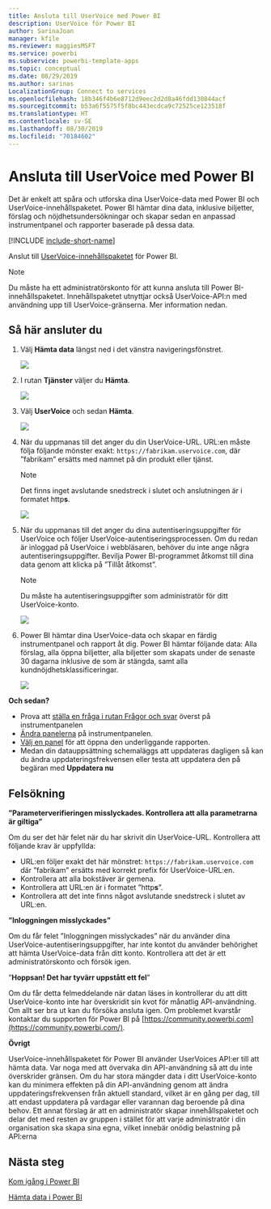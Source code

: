 ```yaml
---
title: Ansluta till UserVoice med Power BI
description: UserVoice för Power BI
author: SarinaJoan
manager: kfile
ms.reviewer: maggiesMSFT
ms.service: powerbi
ms.subservice: powerbi-template-apps
ms.topic: conceptual
ms.date: 08/29/2019
ms.author: sarinas
LocalizationGroup: Connect to services
ms.openlocfilehash: 18b346f4b6e8712d9eec2d2d8a46fdd130844acf
ms.sourcegitcommit: b53a6f5575f5f8bc443ecdca9c72525ce123518f
ms.translationtype: HT
ms.contentlocale: sv-SE
ms.lasthandoff: 08/30/2019
ms.locfileid: "70184602"
---
```

# <a name="connect-to-uservoice-with-power-bi"></a>Ansluta till UserVoice med Power BI
Det är enkelt att spåra och utforska dina UserVoice-data med Power BI och UserVoice-innehållspaketet. Power BI hämtar dina data, inklusive biljetter, förslag och nöjdhetsundersökningar och skapar sedan en anpassad instrumentpanel och rapporter baserade på dessa data.

[!INCLUDE [include-short-name](./includes/service-deprecate-content-packs.md)]

Anslut till [UserVoice-innehållspaketet](https://app.powerbi.com/getdata/services/uservoice) för Power BI.

>[!NOTE]
>Du måste ha ett administratörskonto för att kunna ansluta till Power BI-innehållspaketet. Innehållspaketet utnyttjar också UserVoice-API:n med användning upp till UserVoice-gränserna. Mer information nedan.

## <a name="how-to-connect"></a>Så här ansluter du
1. Välj **Hämta data** längst ned i det vänstra navigeringsfönstret.
   
   ![](media/service-connect-to-uservoice/pbi_getdata.png)
2. I rutan **Tjänster** väljer du **Hämta**.
   
   ![](media/service-connect-to-uservoice/pbi_getservices.png) 
3. Välj **UserVoice** och sedan **Hämta**.
   
   ![](media/service-connect-to-uservoice/uservoice.png)
4. När du uppmanas till det anger du din UserVoice-URL. URL:en måste följa följande mönster exakt: `https://fabrikam.uservoice.com`, där ”fabrikam” ersätts med namnet på din produkt eller tjänst.
   
   >[!NOTE]
   >Det finns inget avslutande snedstreck i slutet och anslutningen är i formatet http**s**.
   
   ![](media/service-connect-to-uservoice/capture.png)
5. När du uppmanas till det anger du dina autentiseringsuppgifter för UserVoice och följer UserVoice-autentiseringsprocessen. Om du redan är inloggad på UserVoice i webbläsaren, behöver du inte ange några autentiseringsuppgifter. Bevilja Power BI-programmet åtkomst till dina data genom att klicka på ”Tillåt åtkomst”.
   
   >[!NOTE]
   >Du måste ha autentiseringsuppgifter som administratör för ditt UserVoice-konto.
   
   ![](media/service-connect-to-uservoice/capture3.png)
6. Power BI hämtar dina UserVoice-data och skapar en färdig instrumentpanel och rapport åt dig. Power BI hämtar följande data: Alla förslag, alla öppna biljetter, alla biljetter som skapats under de senaste 30 dagarna inklusive de som är stängda, samt alla kundnöjdhetsklassificeringar.
   
   ![](media/service-connect-to-uservoice/capture4.png)

**Och sedan?**

* Prova att [ställa en fråga i rutan Frågor och svar](consumer/end-user-q-and-a.md) överst på instrumentpanelen
* [Ändra panelerna](service-dashboard-edit-tile.md) på instrumentpanelen.
* [Välj en panel](consumer/end-user-tiles.md) för att öppna den underliggande rapporten.
* Medan din datauppsättning schemaläggs att uppdateras dagligen så kan du ändra uppdateringsfrekvensen eller testa att uppdatera den på begäran med **Uppdatera nu**

## <a name="troubleshooting"></a>Felsökning
**”Parameterverifieringen misslyckades. Kontrollera att alla parametrarna är giltiga”**

Om du ser det här felet när du har skrivit din UserVoice-URL. Kontrollera att följande krav är uppfyllda:

* URL:en följer exakt det här mönstret: `https://fabrikam.uservoice.com` där ”fabrikam” ersätts med korrekt prefix för UserVoice-URL:en.
* Kontrollera att alla bokstäver är gemena.
* Kontrollera att URL:en är i formatet ”http**s**”.
* Kontrollera att det inte finns något avslutande snedstreck i slutet av URL:en.

**”Inloggningen misslyckades”**

Om du får felet ”Inloggningen misslyckades” när du använder dina UserVoice-autentiseringsuppgifter, har inte kontot du använder behörighet att hämta UserVoice-data från ditt konto. Kontrollera att det är ett administratörskonto och försök igen.

”**Hoppsan! Det har tyvärr uppstått ett fel**”

Om du får detta felmeddelande när datan läses in kontrollerar du att ditt UserVoice-konto inte har överskridit sin kvot för månatlig API-användning. Om allt ser bra ut kan du försöka ansluta igen. Om problemet kvarstår kontaktar du supporten för Power BI på [https://community.powerbi.com](https://community.powerbi.com/).

**Övrigt**  

UserVoice-innehållspaketet för Power BI använder UserVoices API:er till att hämta data. Var noga med att övervaka din API-användning så att du inte överskrider gränsen. Om du har stora mängder data i ditt UserVoice-konto kan du minimera effekten på din API-användning genom att ändra uppdateringsfrekvensen från aktuell standard, vilket är en gång per dag, till att endast uppdatera på vardagar eller varannan dag beroende på dina behov. Ett annat förslag är att en administratör skapar innehållspaketet och delar det med resten av gruppen i stället för att varje administratör i din organisation ska skapa sina egna, vilket innebär onödig belastning på API:erna

## <a name="next-steps"></a>Nästa steg
[Kom igång i Power BI](service-get-started.md)

[Hämta data i Power BI](service-get-data.md)

